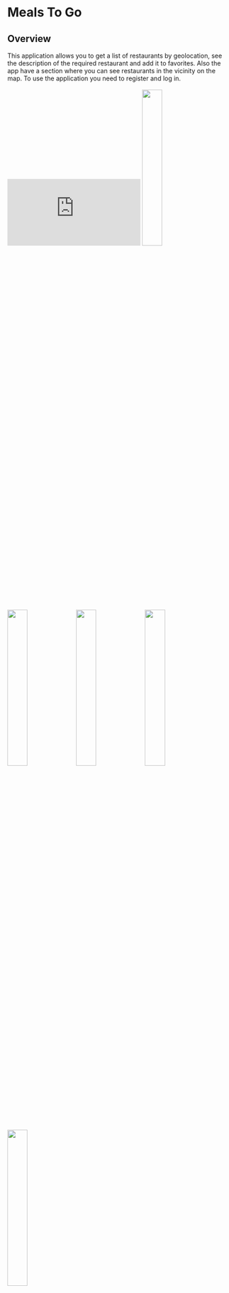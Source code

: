 # Meals To Go
## Overview
This application allows you to get a list of restaurants by geolocation, see the description of the required restaurant and add it to favorites. Also the app have a section where you can see restaurants in the vicinity on the map. To use the application you need to register and log in.
<br /><br />
![Restaurants](https://files.fm/thumb_show.php?i=kkhbp6ttx)
<img src="https://files.fm/thumb_show.php?i=ahph4272n" width="30%"></img> 
<img src="https://files.fm/thumb_show.php?i=kkhbp6ttx" width="30%"></img> 
<img src="https://files.fm/thumb_show.php?i=t7cgagxqc" width="30%"></img> 
<img src="https://files.fm/thumb_show.php?i=65efsq64p" width="30%"></img> 
<img src="https://files.fm/thumb_show.php?i=8gprphhjs" width="30%"></img> 
